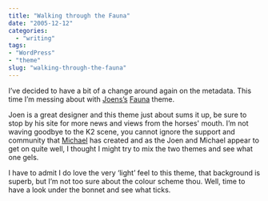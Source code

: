 ```yaml
---
title: "Walking through the Fauna"
date: "2005-12-12"
categories: 
  - "writing"
tags:
- "WordPress"
- "theme"
slug: "walking-through-the-fauna"
---
```


I’ve decided to have a bit of a change around again on the metadata. This time I’m messing about with [Joens’s](https://www.noscope.com) [Fauna](https://www.noscope.com/fauna/) theme.  

Joen is a great designer and this theme just about sums it up, be sure to stop by his site for more news and views from the horses' mouth. I’m not waving goodbye to the K2 scene, you cannot ignore the support and community that [Michael](https://www.binarybonsai.com) has created and as the Joen and Michael appear to get on quite well, I thought I might try to mix the two themes and see what one gels.  

I have to admit I do love the very ‘light’ feel to this theme, that background is superb, but I’m not too sure about the colour scheme thou. Well, time to have a look under the bonnet and see what ticks.
